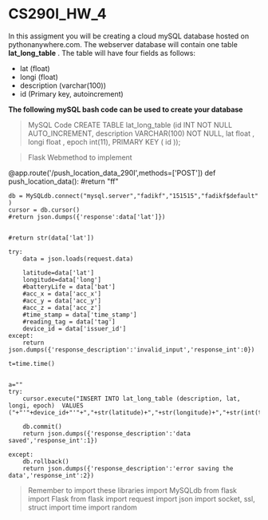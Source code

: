 # CS290I_HW_4
In this assigment you will be creating a cloud mySQL database hosted on pythonanywhere.com.
The webserver database will contain one table **lat_long_table** . The table will have four fields as follows:
* lat (float)
* longi (float)
* description (varchar(100))
* id (Primary key, autoincrement)

**The following mySQL bash code can be used to create your database**
> MySQL Code
CREATE TABLE lat_long_table (id INT NOT NULL AUTO_INCREMENT, description VARCHAR(100) NOT NULL, lat float , longi float , epoch int(11), PRIMARY KEY ( id ));


>Flask Webmethod to implement

  @app.route('/push_location_data_290I',methods=['POST'])
def push_location_data():
    #return "ff"


    db = MySQLdb.connect("mysql.server","fadikf","151515","fadikf$default" )
    cursor = db.cursor()
    #return json.dumps({'response':data['lat']})


    #return str(data['lat'])

    try:
        data = json.loads(request.data)
        
        latitude=data['lat']
        longitude=data['long']
        #batteryLife = data['bat']
        #acc_x = data['acc_x']
        #acc_y = data['acc_y']
        #acc_z = data['acc_z']
        #time_stamp = data['time_stamp']
        #reading_tag = data['tag']
        device_id = data['issuer_id']
    except:
        return json.dumps({'response_description':'invalid_input','response_int':0})

    t=time.time()


    a=""
    try:
        cursor.execute("INSERT INTO lat_long_table (description, lat, longi, epoch)  VALUES ("+"'"+device_id+"'"+","+str(latitude)+","+str(longitude)+","+str(int(t))+");")

        db.commit()
        return json.dumps({'response_description':'data saved','response_int':1})

    except:
        db.rollback()
        return json.dumps({'response_description':'error saving the data','response_int':2})

> Remember to import these libraries
  import MySQLdb
  from flask import Flask
  from flask import request
  import json
  import socket, ssl, struct
  import time
  import random
